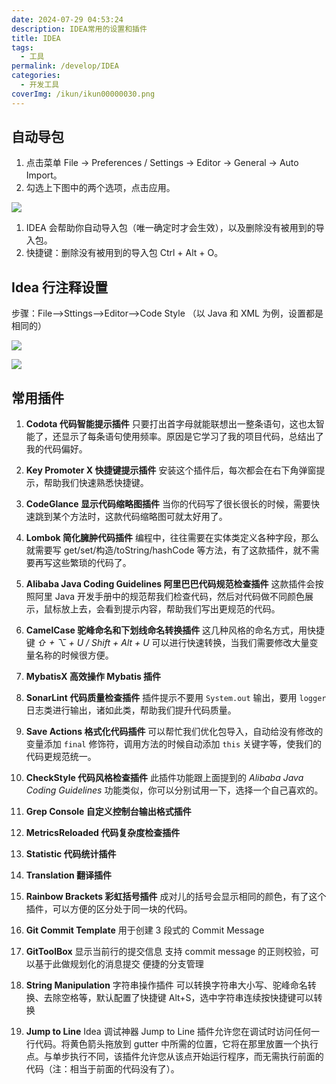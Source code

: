 ```yaml
---
date: 2024-07-29 04:53:24
description: IDEA常用的设置和插件
title: IDEA
tags:
  - 工具
permalink: /develop/IDEA
categories:
  - 开发工具
coverImg: /ikun/ikun00000030.png
---
```



## 自动导包

1. 点击菜单 File -> Preferences / Settings -> Editor -> General -> Auto Import。
2. 勾选上下图中的两个选项，点击应用。

![](/picture/IDEA/VKzlbzTKTolHgRxy5oscB62VnNh.png)

1. IDEA 会帮助你自动导入包（唯一确定时才会生效），以及删除没有被用到的导入包。
2. 快捷键：删除没有被用到的导入包 Ctrl + Alt + O。

## Idea 行注释设置

步骤：File–>Sttings–>Editor–>Code Style （以 Java 和 XML 为例，设置都是相同的）

![](/picture/IDEA/D4zrbsoIUo9TsjxwgM0cONIbnDb.png)

![](/picture/IDEA/HOq6b26W8odu63xQLMacVMX7nwh.png)

## 常用插件

1. **Codota 代码智能提示插件**
只要打出首字母就能联想出一整条语句，这也太智能了，还显示了每条语句使用频率。原因是它学习了我的项目代码，总结出了我的代码偏好。

2. **Key Promoter X 快捷键提示插件**
安装这个插件后，每次都会在右下角弹窗提示，帮助我们快速熟悉快捷键。

3. **CodeGlance 显示代码缩略图插件**
当你的代码写了很长很长的时候，需要快速跳到某个方法时，这款代码缩略图可就太好用了。

4. **Lombok 简化臃肿代码插件**
编程中，往往需要在实体类定义各种字段，那么就需要写 get/set/构造/toString/hashCode 等方法，有了这款插件，就不需要再写这些繁琐的代码了。

5. **Alibaba Java Coding Guidelines 阿里巴巴代码规范检查插件**
这款插件会按照阿里 Java 开发手册中的规范帮我们检查代码，然后对代码做不同颜色展示，鼠标放上去，会看到提示内容，帮助我们写出更规范的代码。

6. **CamelCase 驼峰命名和下划线命名转换插件**
这几种风格的命名方式，用快捷键 _⇧ + ⌥ + U / Shift + Alt + U_ 可以进行快速转换，当我们需要修改大量变量名称的时候很方便。

7. **MybatisX 高效操作 Mybatis 插件**
8. **SonarLint 代码质量检查插件**
插件提示不要用 `System.out` 输出，要用 `logger` 日志类进行输出，诸如此类，帮助我们提升代码质量。

9. **Save Actions 格式化代码插件**
可以帮忙我们优化包导入，自动给没有修改的变量添加 `final` 修饰符，调用方法的时候自动添加 `this` 关键字等，使我们的代码更规范统一。

10.  **CheckStyle 代码风格检查插件**
此插件功能跟上面提到的 _Alibaba Java Coding Guidelines_ 功能类似，你可以分别试用一下，选择一个自己喜欢的。

11. **Grep Console 自定义控制台输出格式插件**
12. **MetricsReloaded 代码复杂度检查插件**
13. **Statistic 代码统计插件**
14. **Translation 翻译插件**
15. **Rainbow Brackets 彩虹括号插件**
成对儿的括号会显示相同的颜色，有了这个插件，可以方便的区分处于同一块的代码。

16. **Git Commit Template** 
用于创建 3 段式的 Commit Message
17. **GitToolBox** 
显示当前行的提交信息
支持 commit message 的正则校验，可以基于此做规划化的消息提交
便捷的分支管理

18.  **String Manipulation** 字符串操作插件
可以转换字符串大小写、驼峰命名转换、去除空格等，默认配置了快捷键 Alt+S，选中字符串连续按快捷键可以转换

19. **Jump to Line** Idea 调试神器
Jump to Line 插件允许您在调试时访问任何一行代码。将黄色箭头拖放到 gutter 中所需的位置，它将在那里放置一个执行点。与单步执行不同，该插件允许您从该点开始运行程序，而无需执行前面的代码（注：相当于前面的代码没有了）。
